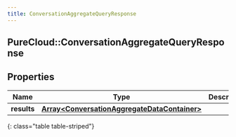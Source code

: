 ```yaml
---
title: ConversationAggregateQueryResponse
---
```

## PureCloud::ConversationAggregateQueryResponse

## Properties

|Name | Type | Description | Notes|
|------------ | ------------- | ------------- | -------------|
| **results** | [**Array&lt;ConversationAggregateDataContainer&gt;**](ConversationAggregateDataContainer.html) |  | [optional] |
{: class="table table-striped"}


